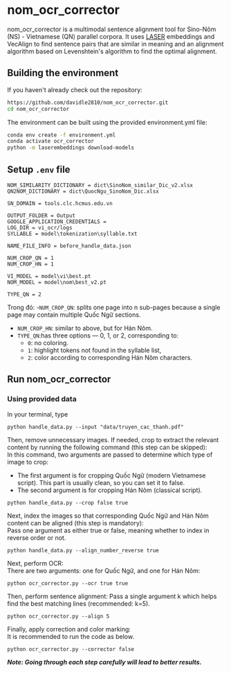 # nom_ocr_corrector

nom_ocr_corrector is a multimodal sentence alignment tool for Sino-Nôm (NS) - Vietnamese (QN) parallel corpora. It uses [LASER](https://github.com/facebookresearch/LASER) embeddings and VecAlign to find sentence pairs that are similar in meaning 
and an alignment algorithm based on Levenshtein's algorithm to find the optimal alignment. 

## Building the environment

If you haven't already check out the repository:
```bash
https://github.com/davidle2810/nom_ocr_corrector.git
cd nom_ocr_corrector
```

The environment can be built using the provided environment.yml file:
```bash
conda env create -f environment.yml
conda activate ocr_corrector
python -m laserembeddings download-models
```

## Setup `.env` file
```
NOM_SIMILARITY_DICTIONARY = dict\SinoNom_similar_Dic_v2.xlsx
QN2NOM_DICTIONARY = dict\QuocNgu_SinoNom_Dic.xlsx

SN_DOMAIN = tools.clc.hcmus.edu.vn

OUTPUT_FOLDER = Output
GOOGLE_APPLICATION_CREDENTIALS = 
LOG_DIR = vi_ocr/logs
SYLLABLE = model\tokenization\syllable.txt

NAME_FILE_INFO = before_handle_data.json

NUM_CROP_QN = 1
NUM_CROP_HN = 1

VI_MODEL = model\vi\best.pt
NOM_MODEL = model\nom\best_v2.pt

TYPE_QN = 2 
```
Trong đó:
-`NUM_CROP_QN`: splits one page into n sub-pages because a single page may contain multiple Quốc Ngữ sections.
- `NUM_CROP_HN`:  similar to above, but for Hán Nôm.
- `TYPE_QN`:has three options — 0, 1, or 2, corresponding to:
    - `0`: no coloring.
    - `1`: highlight tokens not found in the syllable list,
    - `2`: color according to corresponding Hán Nôm characters.
## Run nom_ocr_corrector
### Using provided data
In your terminal, type
```
python handle_data.py --input "data/truyen_cac_thanh.pdf"
```
Then, remove unnecessary images. If needed, crop to extract the relevant content by running the following command (this step can be skipped):\
In this command, two arguments are passed to determine which type of image to crop:
- The first argument is for cropping Quốc Ngữ (modern Vietnamese script). This part is usually clean, so you can set it to false.
- The second argument is for cropping Hán Nôm (classical script).
```
python handle_data.py --crop false true
```
Next, index the images so that corresponding Quốc Ngữ and Hán Nôm content can be aligned (this step is mandatory):\
Pass one argument as either true or false, meaning whether to index in reverse order or not.
```
python handle_data.py --align_number_reverse true
```
Next, perform OCR:\
There are two arguments: one for Quốc Ngữ, and one for Hán Nôm:
```
python ocr_corrector.py --ocr true true
```
Then, perform sentence alignment:
Pass a single argument k which helps find the best matching lines (recommended: k=5).
```
python ocr_corrector.py --align 5
```
Finally, apply correction and color marking:\
It is recommended to run the code as below.
```
python ocr_corrector.py --corrector false
```
***Note: Going through each step carefully will lead to better results.***


